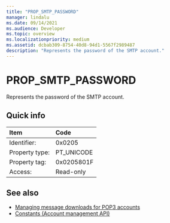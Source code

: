 ```yaml
---
title: "PROP_SMTP_PASSWORD"
manager: lindalu
ms.date: 09/14/2021
ms.audience: Developer
ms.topic: overview
ms.localizationpriority: medium
ms.assetid: dcbab309-8754-40d8-94d1-5567f2989487
description: "Represents the password of the SMTP account."
---
```


# PROP_SMTP_PASSWORD

Represents the password of the SMTP account.
  
## Quick info

|Item|Code|
|:-----|:-----|
|Identifier:  <br/> |0x0205  <br/> |
|Property type:  <br/> |PT_UNICODE|SECURE_FLAG  <br/> |
|Property tag:  <br/> |0x0205801F  <br/> |
|Access:  <br/> |Read-only  <br/> |
   
## See also

- [Managing message downloads for POP3 accounts](managing-message-downloads-for-pop3-accounts.md) 
- [Constants (Account management API)](constants-account-management-api.md)
